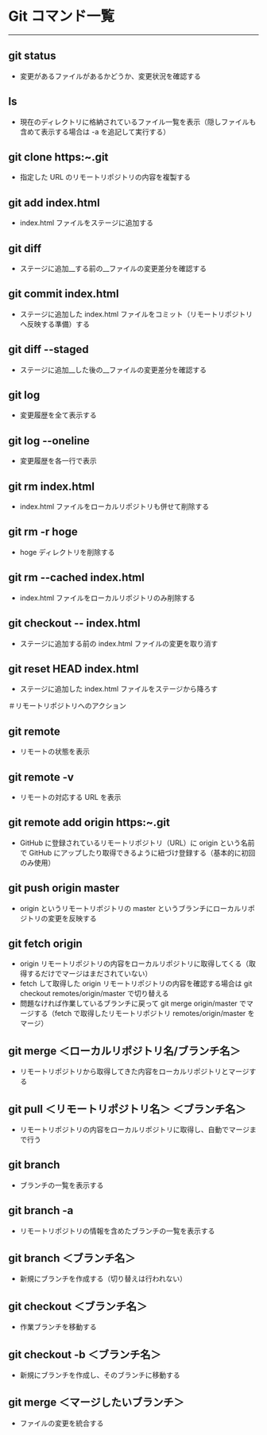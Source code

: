 # Git コマンド一覧

---

## git status

- 変更があるファイルがあるかどうか、変更状況を確認する

## ls

- 現在のディレクトリに格納されているファイル一覧を表示（隠しファイルも含めて表示する場合は -a を追記して実行する）

## git clone https:~.git

- 指定した URL のリモートリポジトリの内容を複製する

## git add index.html

- index.html ファイルをステージに追加する

## git diff

- ステージに追加__する前の__ファイルの変更差分を確認する

## git commit index.html

- ステージに追加した index.html ファイルをコミット（リモートリポジトリへ反映する準備）する

## git diff --staged

- ステージに追加__した後の__ファイルの変更差分を確認する

## git log

- 変更履歴を全て表示する

## git log --oneline

- 変更履歴を各一行で表示

## git rm index.html

- index.html ファイルをローカルリポジトリも併せて削除する

## git rm -r hoge

- hoge ディレクトリを削除する

## git rm --cached index.html

- index.html ファイルをローカルリポジトリのみ削除する

## git checkout -- index.html

- ステージに追加する前の index.html ファイルの変更を取り消す

## git reset HEAD index.html

- ステージに追加した index.html ファイルをステージから降ろす

＃リモートリポジトリへのアクション

## git remote

- リモートの状態を表示

## git remote -v

- リモートの対応する URL を表示

## git remote add origin https:~.git

- GitHub に登録されているリモートリポジトリ（URL）に origin という名前で GitHub にアップしたり取得できるように紐づけ登録する（基本的に初回のみ使用）

## git push origin master

- origin というリモートリポジトリの master というブランチにローカルリポジトリの変更を反映する

## git fetch origin

- origin リモートリポジトリの内容をローカルリポジトリに取得してくる（取得するだけでマージはまだされていない）
- fetch して取得した origin リモートリポジトリの内容を確認する場合は git checkout remotes/origin/master で切り替える
- 問題なければ作業しているブランチに戻って git merge origin/master でマージする（fetch で取得したリモートリポジトリ remotes/origin/master をマージ）

## git merge ＜ローカルリポジトリ名/ブランチ名＞

- リモートリポジトリから取得してきた内容をローカルリポジトリとマージする

## git pull ＜リモートリポジトリ名＞ ＜ブランチ名＞

- リモートリポジトリの内容をローカルリポジトリに取得し、自動でマージまで行う

## git branch

- ブランチの一覧を表示する

## git branch -a

- リモートリポジトリの情報を含めたブランチの一覧を表示する

## git branch ＜ブランチ名＞

- 新規にブランチを作成する（切り替えは行われない）

## git checkout ＜ブランチ名＞

- 作業ブランチを移動する

## git checkout -b ＜ブランチ名＞

- 新規にブランチを作成し、そのブランチに移動する

## git merge ＜マージしたいブランチ＞

- ファイルの変更を統合する
